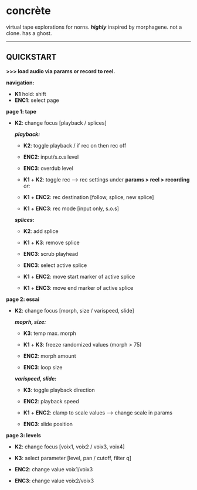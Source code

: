 # concrète

virtual tape explorations for norns. ***highly*** inspired by morphagene. not a clone. has a ghost.

----
## QUICKSTART

**>>> load audio via params or record to reel.**

**navigation:**

- **K1** hold: shift
- **ENC1**: select page

**page 1: tape**

- **K2**: change focus [playback / splices]

  ***playback:***
  - **K2**: toggle playback / if rec on then rec off
  - **ENC2**: input/s.o.s level
  - **ENC3**: overdub level

  - **K1** + **K2**: toggle rec --> rec settings under **params > reel > recording** *or:*
  - **K1** + **ENC2**: rec destination [follow, splice, new splice]
  - **K1** + **ENC3**: rec mode [input only, s.o.s]


  ***splices:***
  - **K2**: add splice
  - **K1** + **K3**: remove splice
  
  - **ENC3**: scrub playhead
  - **ENC3**: select active splice
  
  - **K1** + **ENC2**: move start marker of active splice
  - **K1** + **ENC3**: move end marker of active splice

**page 2: essai**

- **K2**: change focus [morph, size / varispeed, slide]

  ***moprh, size:***
  - **K3**: temp max. morph
  - **K1** + **K3**: freeze randomized values (morph > 75)

  - **ENC2**: morph amount
  - **ENC3**: loop size

  ***varispeed, slide:***
  - **K3**: toggle playback direction
  
  - **ENC2**: playback speed 
  - **K1** + **ENC2**: clamp to scale values --> change scale in params
  - **ENC3**: slide position

**page 3: levels**

- **K2**: change focus [voix1, voix2 / voix3, voix4]
- **K3**: select parameter [level, pan / cutoff, filter q]

- **ENC2**: change value voix1/voix3
- **ENC3**: change value voix2/voix3
